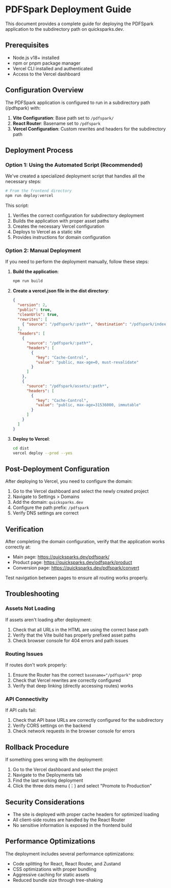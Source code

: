 # PDFSpark Deployment Guide

This document provides a complete guide for deploying the PDFSpark application to the subdirectory path on quicksparks.dev.

## Prerequisites

- Node.js v18+ installed
- npm or pnpm package manager
- Vercel CLI installed and authenticated
- Access to the Vercel dashboard

## Configuration Overview

The PDFSpark application is configured to run in a subdirectory path (/pdfspark) with:

1. **Vite Configuration**: Base path set to `/pdfspark/`
2. **React Router**: Basename set to `/pdfspark`
3. **Vercel Configuration**: Custom rewrites and headers for the subdirectory path

## Deployment Process

### Option 1: Using the Automated Script (Recommended)

We've created a specialized deployment script that handles all the necessary steps:

```bash
# From the frontend directory
npm run deploy:vercel
```

This script:
1. Verifies the correct configuration for subdirectory deployment
2. Builds the application with proper asset paths
3. Creates the necessary Vercel configuration
4. Deploys to Vercel as a static site
5. Provides instructions for domain configuration

### Option 2: Manual Deployment

If you need to perform the deployment manually, follow these steps:

1. **Build the application**:
   ```bash
   npm run build
   ```

2. **Create a vercel.json file in the dist directory**:
   ```json
   {
     "version": 2,
     "public": true,
     "cleanUrls": true,
     "rewrites": [
       { "source": "/pdfspark/:path*", "destination": "/pdfspark/index.html" }
     ],
     "headers": [
       {
         "source": "/pdfspark/:path*",
         "headers": [
           {
             "key": "Cache-Control",
             "value": "public, max-age=0, must-revalidate"
           }
         ]
       },
       {
         "source": "/pdfspark/assets/:path*",
         "headers": [
           {
             "key": "Cache-Control",
             "value": "public, max-age=31536000, immutable"
           }
         ]
       }
     ]
   }
   ```

3. **Deploy to Vercel**:
   ```bash
   cd dist
   vercel deploy --prod --yes
   ```

## Post-Deployment Configuration

After deploying to Vercel, you need to configure the domain:

1. Go to the Vercel dashboard and select the newly created project
2. Navigate to Settings > Domains
3. Add the domain: `quicksparks.dev`
4. Configure the path prefix: `/pdfspark`
5. Verify DNS settings are correct

## Verification

After completing the domain configuration, verify that the application works correctly at:

- Main page: https://quicksparks.dev/pdfspark/
- Product page: https://quicksparks.dev/pdfspark/product
- Conversion page: https://quicksparks.dev/pdfspark/convert

Test navigation between pages to ensure all routing works properly.

## Troubleshooting

### Assets Not Loading

If assets aren't loading after deployment:

1. Check that all URLs in the HTML are using the correct base path
2. Verify that the Vite build has properly prefixed asset paths
3. Check browser console for 404 errors and path issues

### Routing Issues

If routes don't work properly:

1. Ensure the Router has the correct `basename="/pdfspark"` prop
2. Check that Vercel rewrites are correctly configured
3. Verify that deep linking (directly accessing routes) works

### API Connectivity

If API calls fail:

1. Check that API base URLs are correctly configured for the subdirectory
2. Verify CORS settings on the backend
3. Check network requests in the browser console for errors

## Rollback Procedure

If something goes wrong with the deployment:

1. Go to the Vercel dashboard and select the project
2. Navigate to the Deployments tab
3. Find the last working deployment
4. Click the three dots menu (⋮) and select "Promote to Production"

## Security Considerations

- The site is deployed with proper cache headers for optimized loading
- All client-side routes are handled by the React Router
- No sensitive information is exposed in the frontend build

## Performance Optimizations

The deployment includes several performance optimizations:

- Code splitting for React, React Router, and Zustand
- CSS optimizations with proper bundling
- Aggressive caching for static assets
- Reduced bundle size through tree-shaking
